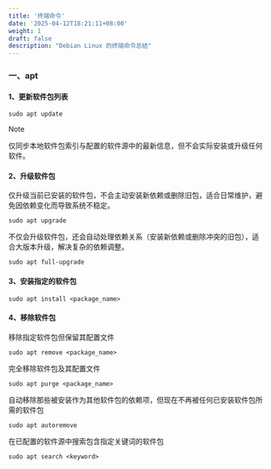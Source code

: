 ```yaml
---
title: '终端命令'
date: '2025-04-12T18:21:11+08:00'
weight: 1
draft: false
description: "Debian Linux 的终端命令总结"
---
```


### 一、apt

#### 1、更新软件包列表

```shell
sudo apt update
```

> [!NOTE]
> 仅同步本地软件包索引与配置的软件源中的最新信息，但不会实际安装或升级任何软件。

#### 2、升级软件包

仅升级当前已安装的软件包，不会主动安装新依赖或删除旧包，适合日常维护，避免因依赖变化而导致系统不稳定。

```shell
sudo apt upgrade
```

不仅会升级软件包，还会自动处理依赖关系（安装新依赖或删除冲突的旧包），适合大版本升级，解决复杂的依赖调整。

```shell
sudo apt full-upgrade
```

#### 3、安装指定的软件包

```shell
sudo apt install <package_name>
```

#### 4、移除软件包

移除指定软件包但保留其配置文件

```shell
sudo apt remove <package_name>
```

完全移除软件包及其配置文件

```shell
sudo apt purge <package_name>
```

自动移除那些被安装作为其他软件包的依赖项，但现在不再被任何已安装软件包所需的软件包

```shell
sudo apt autoremove
```

在已配置的软件源中搜索包含指定关键词的软件包

```shell
sudo apt search <keyword>
```